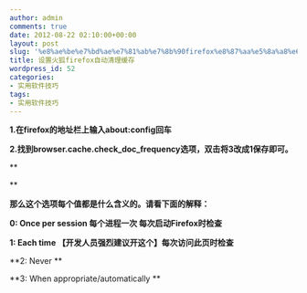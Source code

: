 ```yaml
---
author: admin
comments: true
date: 2012-08-22 02:10:00+00:00
layout: post
slug: '%e8%ae%be%e7%bd%ae%e7%81%ab%e7%8b%90firefox%e8%87%aa%e5%8a%a8%e6%b8%85%e7%90%86%e7%bc%93%e5%ad%98'
title: 设置火狐firefox自动清理缓存
wordpress_id: 52
categories:
- 实用软件技巧
tags:
- 实用软件技巧
---
```






**1.在firefox的地址栏上输入about:config回车**




**2.找到browser.cache.check_doc_frequency选项，双击将3改成1保存即可。**




**  

**




**那么这个选项每个值都是什么含义的。请看下面的解释：**




**0: Once per session 每个进程一次 每次启动Firefox时检查**




**1: Each time 【开发人员强烈建议开这个】每次访问此页时检查**




**2: Never **




**3: When appropriate/automatically **




